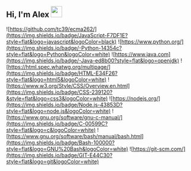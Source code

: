 ## Hi, I'm Alex <img src="https://user-images.githubusercontent.com/48355572/205912228-52b28bd4-910b-4447-934f-be8b19a3aec5.gif" width="30px" height="30px">

![https://github.com/tc39/ecma262/](https://img.shields.io/badge/JavaScript-F7DF1E?style=flat&logo=javascript&logoColor=black) ![https://www.python.org/](https://img.shields.io/badge/-Python-14354c?style=flat&logo=Python&logoColor=white) ![https://www.java.com](https://img.shields.io/badge/-Java-ed8b00?style=flat&logo=openjdk) ![https://html.spec.whatwg.org/multipage/](https://img.shields.io/badge/HTML-E34F26?style=flat&logo=html5&logoColor=white) ![https://www.w3.org/Style/CSS/Overview.en.html](https://img.shields.io/badge/CSS-239120?&style=flat&logo=css3&logoColor=white) ![https://nodejs.org/](https://img.shields.io/badge/Node.js-43853D?style=flat&logo=node.js&logoColor=white) ![https://www.gnu.org/software/gnu-c-manual/](https://img.shields.io/badge/C-00599C?style=flat&logo=c&logoColor=white) ![https://www.gnu.org/software/bash/manual/bash.html](https://img.shields.io/badge/Bash-100000?style=flat&logo=GNU%20Bash&logoColor=white) ![https://git-scm.com/](https://img.shields.io/badge/GIT-E44C30?style=flat&logo=git&logoColor=white)
